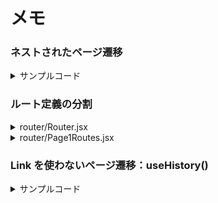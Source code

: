 # メモ

### ネストされたページ遷移

<details><summary>サンプルコード</summary>

```js
<Route
  path="/page1"
  render={({ match: { url } }) => (
    <Switch>
      {/* {console.log(url)} */}
      <Route exact path={url}>
        <Page1 />
      </Route>
      <Route path={`${url}detailA`}>
        <Page1DetailA />
      </Route>
      <Route path={`${url}detailB`}>
        <Page1DetailB />
      </Route>
    </Switch>
  )}
/>
```

</details>

### ルート定義の分割

<details><summary>router/Router.jsx</summary>

```js
import { Switch, Route } from "react-router-dom";
import Home from "../Home";
import Page2 from "../Page2";
import { Page1Routes } from "./Page1Routes";

const Router = () => {
  return (
    <Switch>
      <Route exact path="/">
        <Home />
      </Route>
      <Route
        path="/page1"
        render={({ match: { url } }) => (
          <Switch>
            {Page1Routes.map((route) => (
              <Route
                key={route.path}
                exact={route.exact}
                path={`${url}${route.path}`}
              >
                {route.children}
              </Route>
            ))}
          </Switch>
        )}
      />
      <Route path="/page2">
        <Page2 />
      </Route>
    </Switch>
  );
};

export default Router;
```

</details>

<details><summary>router/Page1Routes.jsx</summary>

````js
import Page1 from "../Page1";
import Page1DetailA from "../Page1DetailA";
import Page1DetailB from "../Page1DetailB";

export const Page1Routes = [
  {
    path: "/",
    exact: true,
    children: <Page1 />,
  },
  {
    path: "/detailA",
    exact: false,
    children: <Page1DetailA />,
  },
  {
    path: "/detailB",
    exact: false,
    children: <Page1DetailB />,
  },
];```

````

</details>

### Link を使わないページ遷移：useHistory()

<details><summary>サンプルコード</summary>

```js
import { useHistory } from "react-router-dom/cjs/react-router-dom";

const Page1DetailA = () => {
  const history = useHistory();

  const onClickBack = () => {
    history.goBack();
  };

  return (
    <div>
      <h1>Page1DetailA</h1>
      <button onClick={onClickBack}>戻る</button>
    </div>
  );
};
```

</details>
